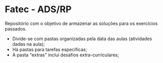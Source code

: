 # Fatec - ADS/RP
Repositório com o objetivo de armazenar as soluções para os exercícios passados.


- Divide-se com pastas organizadas pela data das aulas (atividades dadas na aula);
- Há pastas para tarefas específicas;
- A pasta "extras" inclui desafios extra-curriculares;
